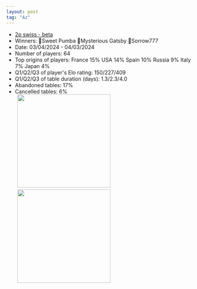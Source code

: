 ```yaml
---
layout: post
tag: "Az"
---
```

- [2p swiss - beta](https://boardgamearena.com/tournament?id=274957)
- Winners: 🥇Sweet Pumba 🥈Mysterious Gatsby 🥉Sorrow777
- Date: 03/04/2024 - 04/03/2024
- Number of players: 64
- Top origins of players: France 15% USA 14% Spain 10% Russia 9% Italy 7% Japan 4%
- Q1/Q2/Q3 of player's Elo rating: 150/227/409
- Q1/Q2/Q3 of table duration (days): 1.3/2.3/4.0
- Abandoned tables: 17%
- Cancelled tables: 6% 
<div>
 <img src="/wpoc/assets/images/t_Azul_Elo_20240403142555.png" width="250" style="display: block; margin-left: 30px; margin-bottom: 5px; margin-top:-15px"/>
</div>
<div>
 <img src="/wpoc/assets/images/t_Azul_Duration_20240403155452.png" width="250" style="display: block; margin-left: 30px; margin-bottom: 5px;"/>
</div>



